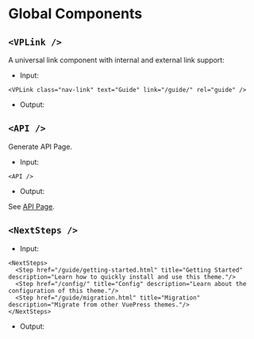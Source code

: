 # Global Components

## `<VPLink />`

A universal link component with internal and external link support:

- Input:

```vue
<VPLink class="nav-link" text="Guide" link="/guide/" rel="guide" />
```

- Output:

<VPLink class="nav-link" text="Guide" link="/guide/" rel="guide" />

## `<API />`

Generate API Page.

- Input:

```vue
<API />
```

- Output:

See [API Page](/api/).

## `<NextSteps />`

- Input:

```vue
<NextSteps>
  <Step href="/guide/getting-started.html" title="Getting Started" description="Learn how to quickly install and use this theme."/>
  <Step href="/config/" title="Config" description="Learn about the configuration of this theme."/>
  <Step href="/guide/migration.html" title="Migration" description="Migrate from other VuePress themes."/>
</NextSteps>
```

- Output:

<NextSteps>
  <Step href="/guide/getting-started.html" title="Getting Started" description="Learn how to quickly install and use this theme."/>
  <Step href="/config/" title="Config" description="Learn about the configuration of this theme."/>
  <Step href="/guide/migration.html" title="Migration" description="Migrate from other VuePress themes."/>
</NextSteps>



